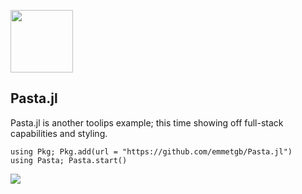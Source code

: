 <img src= "https://github.com/emmettgb/Pasta.jl/blob/main/public/Spaghetti5.png" width = 100></img>
## Pasta.jl
Pasta.jl is another toolips example; this time showing off full-stack capabilities and styling.
```
using Pkg; Pkg.add(url = "https://github.com/emmetgb/Pasta.jl")
using Pasta; Pasta.start()
```
<img src = https://github.com/emmettgb/Pasta.jl/blob/main/public/erfrefreger.png></img>
